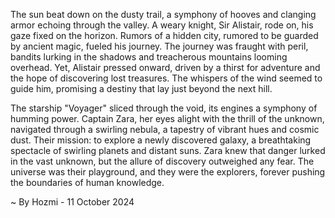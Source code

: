 
The sun beat down on the dusty trail, a symphony of hooves and clanging armor echoing through the valley.  A weary knight, Sir Alistair, rode on, his gaze fixed on the horizon.  Rumors of a hidden city, rumored to be guarded by ancient magic, fueled his journey.  The journey was fraught with peril, bandits lurking in the shadows and treacherous mountains looming overhead.  Yet, Alistair pressed onward, driven by a thirst for adventure and the hope of discovering lost treasures.  The whispers of the wind seemed to guide him, promising a destiny that lay just beyond the next hill.

The starship "Voyager" sliced through the void, its engines a symphony of humming power. Captain Zara, her eyes alight with the thrill of the unknown, navigated through a swirling nebula, a tapestry of vibrant hues and cosmic dust.  Their mission: to explore a newly discovered galaxy, a breathtaking spectacle of swirling planets and distant suns.  Zara knew that danger lurked in the vast unknown, but the allure of discovery outweighed any fear.  The universe was their playground, and they were the explorers, forever pushing the boundaries of human knowledge. 

~ By Hozmi - 11 October 2024
